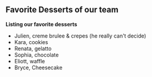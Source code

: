 ## Favorite Desserts of our team
**Listing our favorite desserts**

- Julien, creme brulee & crepes (he really can't decide)
- Kara, cookies
- Renata, gelatto 
- Sophia, chocolate
- Eliott, waffle
- Bryce, Cheesecake
